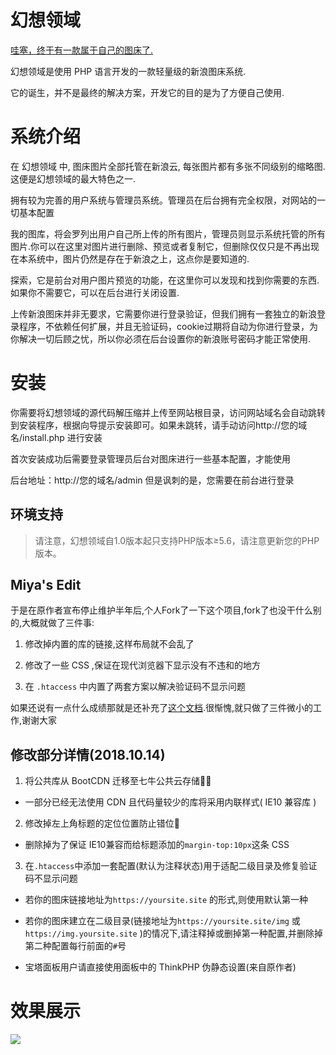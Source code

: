 # 幻想领域

[哇塞，终于有一款属于自己的图床了.](http://www.52ecy.cn/post-68.html "幻想领域")

幻想领域是使用 PHP 语言开发的一款轻量级的新浪图床系统.

它的诞生，并不是最终的解决方案，开发它的目的是为了方便自己使用.

# 系统介绍

在 幻想领域 中, 图床图片全部托管在新浪云, 每张图片都有多张不同级别的缩略图.这便是幻想领域的最大特色之一.

拥有较为完善的用户系统与管理员系统。管理员在后台拥有完全权限，对网站的一切基本配置

我的图库，将会罗列出用户自己所上传的所有图片，管理员则显示系统托管的所有图片.你可以在这里对图片进行删除、预览或者复制它，但删除仅仅只是不再出现在本系统中，图片仍然是存在于新浪之上，这点你是要知道的.

探索，它是前台对用户图片预览的功能，在这里你可以发现和找到你需要的东西.如果你不需要它，可以在后台进行关闭设置.

上传新浪图床并非无要求，它需要你进行登录验证，但我们拥有一套独立的新浪登录程序，不依赖任何扩展，并且无验证码，cookie过期将自动为你进行登录，为你解决一切后顾之忧，所以你必须在后台设置你的新浪账号密码才能正常使用.


# 安装

你需要将幻想领域的源代码解压缩并上传至网站根目录，访问网站域名会自动跳转到安装程序，根据向导提示安装即可。如果未跳转，请手动访问http://您的域名/install.php 进行安装

首次安装成功后需要登录管理员后台对图床进行一些基本配置，才能使用

后台地址：http://您的域名/admin  但是讽刺的是，您需要在前台进行登录


## 环境支持

> 请注意，幻想领域自1.0版本起只支持PHP版本≥5.6，请注意更新您的PHP版本。     

## Miya's Edit

于是在原作者宣布停止维护半年后,个人Fork了一下这个项目,fork了也没干什么别的,大概就做了三件事:

1. 修改掉内置的库的链接,这样布局就不会乱了

2. 修改了一些 CSS ,保证在现代浏览器下显示没有不违和的地方

3. 在 `.htaccess` 中内置了两套方案以解决验证码不显示问题

如果还说有一点什么成绩那就是还补充了[这个文档](#修改部分详情).很惭愧,就只做了三件微小的工作,谢谢大家



## 修改部分详情(2018.10.14)

1. 将公共库从 BootCDN 迁移至七牛公共云存储

- 一部分已经无法使用 CDN 且代码量较少的库将采用内联样式( IE10 兼容库 )

2. 修改掉左上角标题的定位位置防止错位

- 删除掉为了保证 IE10兼容而给标题添加的`margin-top:10px`这条 CSS

3. 在`.htaccess`中添加一套配置(默认为注释状态)用于适配二级目录及修复验证码不显示问题

- 若你的图床链接地址为`https://yoursite.site` 的形式,则使用默认第一种

- 若你的图床建立在二级目录(链接地址为`https://yoursite.site/img` 或 `https://img.yoursite.site` )的情况下,请注释掉或删掉第一种配置,并删除掉第二种配置每行前面的`#`号

- 宝塔面板用户请直接使用面板中的 ThinkPHP 伪静态设置(来自原作者)

# 效果展示

![](https://ws1.sinaimg.cn/large/0072Vf1pgy1fp4ju6yg11j30xe0mp102.jpg)

